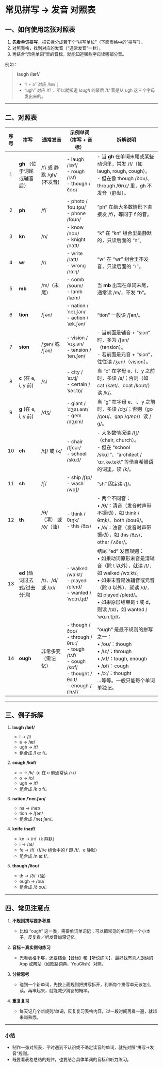 # 常见拼写 → 发音 对照表

## 一、如何使用这张对照表

1. **先看单词拼写**，把它拆分成若干个“拼写单位”（下面表格中的“拼写”）。
2. 对照表格，找到对应的发音（“通常发音”一栏）。
3. 再结合“示例单词”里的音标，就能知道哪些字母读哪部分音。

例如：

> **laugh /læf/**
>
> * “l + a” 对应 /læ/；
> * “ugh” 对应 /f/；
>   所以就知道 *laugh* 的最后 /f/ 音是从 ugh 这三个字母发出来的。

---

## 二、对照表

|  序号 | 拼写                  | 通常发音                | 示例单词（拼写 + 音标）                                                                                                     | 拆解说明                                                                                                                                                                       |
| :-: | ------------------- | ------------------- | ----------------------------------------------------------------------------------------------------------------- | -------------------------------------------------------------------------------------------------------------------------------------------------------------------------- |
|  1  | **gh** （位于词尾或辅音后）   | /f/ 或 静默 /ɡh/ (不发音) | - laugh /læf/ <br>- rough /rʌf/ <br>- though /ðoʊ/                                                                | - 当 **gh** 在单词末尾或某些动词里，常发 /f/（如 laugh, rough, cough）。<br>- 但在像 though /ðoʊ/、through /θruː/ 里，gh 不发音（静默）。                                                                   |
|  2  | **ph**              | /f/                 | - photo /ˈfoʊ.t̬oʊ/ <br>- phone /foʊn/                                                                            | “ph” 在绝大多数情形下直接发 /f/，等同于 f 的音。                                                                                                                                             |
|  3  | **kn**              | /n/                 | - know /noʊ/ <br>- knight /naɪt/                                                                                  | “k” 在 “kn” 组合里是静默的，只读后面的 “n”。                                                                                                                                              |
|  4  | **wr**              | /r/                 | - write /raɪt/ <br>- wrong /rɔːŋ/                                                                                 | “w” 在 “wr” 组合里不发音，只读后面的 “r”。                                                                                                                                               |
|  5  | **mb**              | /m/（末尾）             | - comb /koʊm/ <br>- lamb /læm/                                                                                    | 当 **mb** 出现在单词末尾，通常读 /m/，不发 “b”。                                                                                                                                           |
|  6  | **tion**            | /ʃən/               | - nation /ˈneɪ.ʃən/ <br>- action /ˈæk.ʃən/                                                                        | “tion” 一般读 /ʃən/。                                                                                                                                                          |
|  7  | **sion**            | /ʒən/ 或 /ʃən/       | - vision /ˈvɪʒ.ən/ <br>- tension /ˈten.ʃən/                                                                       | - 当前面是辅音 + “sion” 时，多为 /ʃən/（tension）。<br>- 若前面是元音 + “sion”，往往读 /ʒən/（vision）。                                                                                             |
|  8  | **c** (在 e, i, y 前) | /s/                 | - city /ˈsɪ.t̬i/ <br>- certain /ˈsɝː.tn̩/                                                                         | 当 “c” 在字母 e、i、y 之前时，多读 /s/；否则（如 cat /kæt/、coat /koʊt/）读 /k/。                                                                                                               |
|  9  | **g** (在 e, i, y 前) | /dʒ/                | - giant /ˈdʒaɪ.ənt/ <br>- gem /dʒɛm/                                                                              | 当 “g” 在字母 e、i、y 之前时，多读 /dʒ/；否则（go /ɡoʊ/、gap /ɡæp/）读 /ɡ/。                                                                                                                   |
|  10 | **ch**              | /tʃ/ 或 /k/          | - chair /tʃɛər/ <br>- school /skuːl/                                                                              | - 大多数情况读 /tʃ/（chair, church）。<br>- 但在 “school /skuːl”、“architect /ˈɑːr.kə.tekt” 等借自希腊语的词里，读 /k/。                                                                           |
|  11 | **sh**              | /ʃ/                 | - ship /ʃɪp/ <br>- wash /wɑʃ/                                                                                     | “sh” 固定读 /ʃ/。                                                                                                                                                              |
|  12 | **th**              | /θ/（清） 或 /ð/（浊）     | - think /θɪŋk/ <br>- this /ðɪs/                                                                                   | - 两个不同音：<br>  • /θ/：清音（发音时声带不振动），如 think /θɪŋk/、both /boʊθ/。<br>  • /ð/：浊音（发音时声带振动），如 this /ðɪs/、other /ˈʌðər/。                                                            |
|  13 | **ed** (动词过去式/过去分词) | /t/、/d/ 或 /ɪd/      | - walked /wɔːkt/ <br>- played /pleɪd/ <br>- wanted /ˈwɑːn.t̬ɪd/                                                   | 结尾 “ed” 发音规则：<br>  • 如果动词原形末音是清辅音（除 t 以外），就读 /t/，如 walked /wɔːkt/。<br>  • 如果末音是浊辅音或元音（除 d 以外），就读 /d/，如 played /pleɪd/。<br>  • 如果原形结束是 t 或 d，则读 /ɪd/，如 wanted /ˈwɑːn.t̬ɪd/。 |
|  14 | **ough**            | 非常多变（需记忆）           | - though /ðoʊ/ <br>- through /θruː/ <br>- tough /tʌf/ <br>- cough /kɒf/ <br>- thought /θɔːt/ <br>- enough /ɪˈnʌf/ | “ough” 是最不规则的拼写之一：<br>  • /oʊ/：though<br>  • /uː/：through<br>  • /ʌf/：tough, enough<br>  • /ɒf/：cough <br>  • /ɔː/：thought<br>  …等等。一般只能每个单词单独记。                           |

---

## 三、例子拆解

1. **laugh /læf/**

   * l → /l/
   * a → /æ/
   * ugh → /f/
   * 组合成 /l æ f/。

2. **cough /kɒf/**

   * c → /k/（c 在 o 前通常读 /k/）
   * o → /ɒ/
   * ugh → /f/
   * 组合成 /k ɒ f/。

3. **nation /ˈneɪ.ʃən/**

   * na → /neɪ/
   * tion → /ʃən/
   * 组合成 /ˈneɪ ʃən/。

4. **knife /naɪf/**

   * kn → /n/（k 静默）
   * i → /aɪ/
   * fe → /f/（f/i/e 组合中的 f 即 /f/，e 静默）
   * 组合成 /n aɪ f/。

5. **though /ðoʊ/**

   * th → /ð/（浊）
   * ough → /oʊ/
   * 组合成 /ð oʊ/。

---

## 四、常见注意点

1. **不规则拼写要多积累**

   * 比如 “ough” 这一类，需要单词单词记；可以把常见的单词列一个小本子，反复看／听发音加深记忆。

2. **音标＋真实例句练习**

   * 光看表格不够，还要结合【音标】和【听说练习】，最好找有真人朗读的 App 或网站（如欧路词典、YouGlish）对照。

3. **分拆思考**

   * 碰到一个新单词，先按上面规则把拼写拆开，判断每个拼写单元该怎么读，再串起来，就能减少猜错的概率。

4. **重复复习**

   * 每天记几个新规则/单词，反复复习表格内容，过一段时间再看一遍，就越来越熟悉。

---

### 小结

* 制作一张对照表，平时遇到不认识或不确定读音的单词，就先对照“拼写→发音”规则。
* 既要看表格总结的规律，也要结合具体单词的音标和听力练习。
